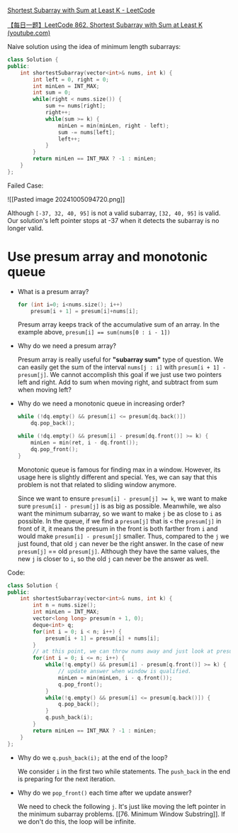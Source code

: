 [Shortest Subarray with Sum at Least K - LeetCode](https://leetcode.com/problems/shortest-subarray-with-sum-at-least-k/description/)

[【每日一题】LeetCode 862. Shortest Subarray with Sum at Least K (youtube.com)](https://www.youtube.com/watch?v=HeFW6EPBGBg)

Naive solution using the idea of minimum length subarrays:

```cpp
class Solution {
public:
    int shortestSubarray(vector<int>& nums, int k) {
        int left = 0, right = 0;
        int minLen = INT_MAX;
        int sum = 0;
        while(right < nums.size()) {
            sum += nums[right];
            right++;
            while(sum >= k) {
                minLen = min(minLen, right - left);
                sum -= nums[left];
                left++;
            }
        }
        return minLen == INT_MAX ? -1 : minLen;
    }
};
```

Failed Case:

![[Pasted image 20241005094720.png]]

Although `[-37, 32, 40, 95]` is not a valid subarray, `[32, 40, 95]` is valid. Our solution's left pointer stops at -37 when it detects the subarray is no longer valid. 

# Use presum array and monotonic queue

- What is a presum array?
	
	```cpp
	for (int i=0; i<nums.size(); i++)
		presum[i + 1] = presum[i]+nums[i];
	```
	
	Presum array keeps track of the accumulative sum of an array. In the example above, `presum[i] == sum(nums[0 : i - 1])`

- Why do we need a presum array?

	Presum array is really useful for **"subarray sum"** type of question. We can easily get the sum of the interval `nums[j : i]` with `presum[i + 1] - presum[j]`. We cannot accomplish this goal if we just use two pointers left and right. Add to sum when moving right, and subtract from sum when moving left?

- Why do we need a monotonic queue in increasing order?

	```cpp
	while (!dq.empty() && presum[i] <= presum[dq.back()])
		dq.pop_back();            
	
	while (!dq.empty() && presum[i] - presum[dq.front()] >= k) {                
		minLen = min(ret, i - dq.front());
		dq.pop_front();
	}
	```
	
	Monotonic queue is famous for finding max in a window. However, its usage here is slightly different and special. Yes, we can say that this problem is not that related to sliding window anymore. 
	
	Since we want to ensure `presum[i] - presum[j] >= k`, we want to make sure `presum[i] - presum[j]` is as big as possible. Meanwhile, we also want the minimum subarray, so we want to make `j` be as close to `i` as possible. In the queue, if we find a `presum[j]` that is `<` the `presum[j]` in front of it, it means the presum in the front is both farther from `i` and would make `presum[i] - presum[j]` smaller. Thus, compared to the `j` we just found, that old `j` can never be the right answer. In the case of new `presum[j]` == old `presum[j]`. Although they have the same values, the new `j` is closer to `i`, so the old `j` can never be the answer as well. 

Code:

```cpp
class Solution {
public:
    int shortestSubarray(vector<int>& nums, int k) {
        int n = nums.size();
        int minLen = INT_MAX;
        vector<long long> presum(n + 1, 0);
        deque<int> q;
        for(int i = 0; i < n; i++) {
            presum[i + 1] = presum[i] + nums[i];
        }
        // at this point, we can throw nums away and just look at presum
        for(int i = 0; i <= n; i++) {
            while(!q.empty() && presum[i] - presum[q.front()] >= k) {
	            // update answer when window is qualified. 
                minLen = min(minLen, i - q.front());
                q.pop_front();
            }
            while(!q.empty() && presum[i] <= presum[q.back()]) {
                q.pop_back();
            }
            q.push_back(i);
        }
        return minLen == INT_MAX ? -1 : minLen;
    }
};
```

- Why do we `q.push_back(i);` at the end of the loop?

	We consider `i` in the first two while statements. The `push_back` in the end is preparing for the next iteration.

- Why do we `pop_front()` each time after we update answer?
	
	We need to check the following `j`. It's just like moving the left pointer in the minimum subarray problems. [[76. Minimum Window Substring]]. If we don't do this, the loop will be infinite. 